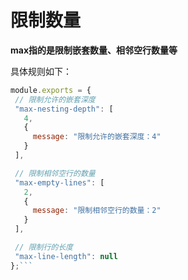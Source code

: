 # 限制数量
 **max指的是限制嵌套数量、相邻空行数量等** 
 
 具体规则如下：
 ```js
module.exports = {
  // 限制允许的嵌套深度
  "max-nesting-depth": [
    4,
    {
      message: "限制允许的嵌套深度：4"
    }
  ],

  // 限制相邻空行的数量
  "max-empty-lines": [
    2,
    {
      message: "限制相邻空行的数量：2"
    }
  ],

  // 限制行的长度
  "max-line-length": null
};```